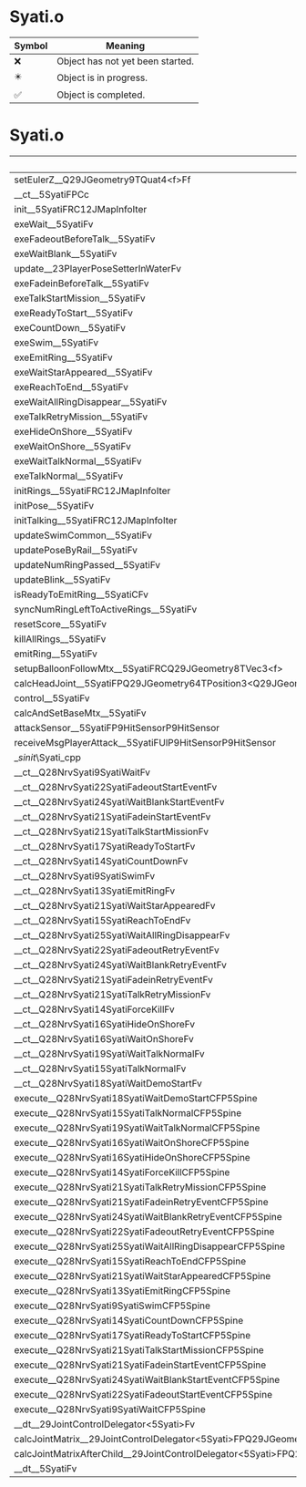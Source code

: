 # Syati.o
| Symbol | Meaning 
| ------------- | ------------- 
| :x: | Object has not yet been started. 
| :eight_pointed_black_star: | Object is in progress. 
| :white_check_mark: | Object is completed. 


# Syati.o
| Symbol | Decompiled? |
| ------------- | ------------- |
| setEulerZ__Q29JGeometry9TQuat4&lt;f&gt;Ff | :x: |
| __ct__5SyatiFPCc | :x: |
| init__5SyatiFRC12JMapInfoIter | :x: |
| exeWait__5SyatiFv | :x: |
| exeFadeoutBeforeTalk__5SyatiFv | :x: |
| exeWaitBlank__5SyatiFv | :x: |
| update__23PlayerPoseSetterInWaterFv | :x: |
| exeFadeinBeforeTalk__5SyatiFv | :x: |
| exeTalkStartMission__5SyatiFv | :x: |
| exeReadyToStart__5SyatiFv | :x: |
| exeCountDown__5SyatiFv | :x: |
| exeSwim__5SyatiFv | :x: |
| exeEmitRing__5SyatiFv | :x: |
| exeWaitStarAppeared__5SyatiFv | :x: |
| exeReachToEnd__5SyatiFv | :x: |
| exeWaitAllRingDisappear__5SyatiFv | :x: |
| exeTalkRetryMission__5SyatiFv | :x: |
| exeHideOnShore__5SyatiFv | :x: |
| exeWaitOnShore__5SyatiFv | :x: |
| exeWaitTalkNormal__5SyatiFv | :x: |
| exeTalkNormal__5SyatiFv | :x: |
| initRings__5SyatiFRC12JMapInfoIter | :x: |
| initPose__5SyatiFv | :x: |
| initTalking__5SyatiFRC12JMapInfoIter | :x: |
| updateSwimCommon__5SyatiFv | :x: |
| updatePoseByRail__5SyatiFv | :x: |
| updateNumRingPassed__5SyatiFv | :x: |
| updateBlink__5SyatiFv | :x: |
| isReadyToEmitRing__5SyatiCFv | :x: |
| syncNumRingLeftToActiveRings__5SyatiFv | :x: |
| resetScore__5SyatiFv | :x: |
| killAllRings__5SyatiFv | :x: |
| emitRing__5SyatiFv | :x: |
| setupBalloonFollowMtx__5SyatiFRCQ29JGeometry8TVec3&lt;f&gt; | :x: |
| calcHeadJoint__5SyatiFPQ29JGeometry64TPosition3&lt;Q29JGeometry38TMatrix34&lt;Q29JGeometry13SMatrix34C&lt;f&gt;&gt;&gt;RC19JointControllerInfo | :x: |
| control__5SyatiFv | :x: |
| calcAndSetBaseMtx__5SyatiFv | :x: |
| attackSensor__5SyatiFP9HitSensorP9HitSensor | :x: |
| receiveMsgPlayerAttack__5SyatiFUlP9HitSensorP9HitSensor | :x: |
| __sinit_\Syati_cpp | :x: |
| __ct__Q28NrvSyati9SyatiWaitFv | :x: |
| __ct__Q28NrvSyati22SyatiFadeoutStartEventFv | :x: |
| __ct__Q28NrvSyati24SyatiWaitBlankStartEventFv | :x: |
| __ct__Q28NrvSyati21SyatiFadeinStartEventFv | :x: |
| __ct__Q28NrvSyati21SyatiTalkStartMissionFv | :x: |
| __ct__Q28NrvSyati17SyatiReadyToStartFv | :x: |
| __ct__Q28NrvSyati14SyatiCountDownFv | :x: |
| __ct__Q28NrvSyati9SyatiSwimFv | :x: |
| __ct__Q28NrvSyati13SyatiEmitRingFv | :x: |
| __ct__Q28NrvSyati21SyatiWaitStarAppearedFv | :x: |
| __ct__Q28NrvSyati15SyatiReachToEndFv | :x: |
| __ct__Q28NrvSyati25SyatiWaitAllRingDisappearFv | :x: |
| __ct__Q28NrvSyati22SyatiFadeoutRetryEventFv | :x: |
| __ct__Q28NrvSyati24SyatiWaitBlankRetryEventFv | :x: |
| __ct__Q28NrvSyati21SyatiFadeinRetryEventFv | :x: |
| __ct__Q28NrvSyati21SyatiTalkRetryMissionFv | :x: |
| __ct__Q28NrvSyati14SyatiForceKillFv | :x: |
| __ct__Q28NrvSyati16SyatiHideOnShoreFv | :x: |
| __ct__Q28NrvSyati16SyatiWaitOnShoreFv | :x: |
| __ct__Q28NrvSyati19SyatiWaitTalkNormalFv | :x: |
| __ct__Q28NrvSyati15SyatiTalkNormalFv | :x: |
| __ct__Q28NrvSyati18SyatiWaitDemoStartFv | :x: |
| execute__Q28NrvSyati18SyatiWaitDemoStartCFP5Spine | :x: |
| execute__Q28NrvSyati15SyatiTalkNormalCFP5Spine | :x: |
| execute__Q28NrvSyati19SyatiWaitTalkNormalCFP5Spine | :x: |
| execute__Q28NrvSyati16SyatiWaitOnShoreCFP5Spine | :x: |
| execute__Q28NrvSyati16SyatiHideOnShoreCFP5Spine | :x: |
| execute__Q28NrvSyati14SyatiForceKillCFP5Spine | :x: |
| execute__Q28NrvSyati21SyatiTalkRetryMissionCFP5Spine | :x: |
| execute__Q28NrvSyati21SyatiFadeinRetryEventCFP5Spine | :x: |
| execute__Q28NrvSyati24SyatiWaitBlankRetryEventCFP5Spine | :x: |
| execute__Q28NrvSyati22SyatiFadeoutRetryEventCFP5Spine | :x: |
| execute__Q28NrvSyati25SyatiWaitAllRingDisappearCFP5Spine | :x: |
| execute__Q28NrvSyati15SyatiReachToEndCFP5Spine | :x: |
| execute__Q28NrvSyati21SyatiWaitStarAppearedCFP5Spine | :x: |
| execute__Q28NrvSyati13SyatiEmitRingCFP5Spine | :x: |
| execute__Q28NrvSyati9SyatiSwimCFP5Spine | :x: |
| execute__Q28NrvSyati14SyatiCountDownCFP5Spine | :x: |
| execute__Q28NrvSyati17SyatiReadyToStartCFP5Spine | :x: |
| execute__Q28NrvSyati21SyatiTalkStartMissionCFP5Spine | :x: |
| execute__Q28NrvSyati21SyatiFadeinStartEventCFP5Spine | :x: |
| execute__Q28NrvSyati24SyatiWaitBlankStartEventCFP5Spine | :x: |
| execute__Q28NrvSyati22SyatiFadeoutStartEventCFP5Spine | :x: |
| execute__Q28NrvSyati9SyatiWaitCFP5Spine | :x: |
| __dt__29JointControlDelegator&lt;5Syati&gt;Fv | :x: |
| calcJointMatrix__29JointControlDelegator&lt;5Syati&gt;FPQ29JGeometry64TPosition3&lt;Q29JGeometry38TMatrix34&lt;Q29JGeometry13SMatrix34C&lt;f&gt;&gt;&gt;RC19JointControllerInfo | :x: |
| calcJointMatrixAfterChild__29JointControlDelegator&lt;5Syati&gt;FPQ29JGeometry64TPosition3&lt;Q29JGeometry38TMatrix34&lt;Q29JGeometry13SMatrix34C&lt;f&gt;&gt;&gt;RC19JointControllerInfo | :x: |
| __dt__5SyatiFv | :x: |
